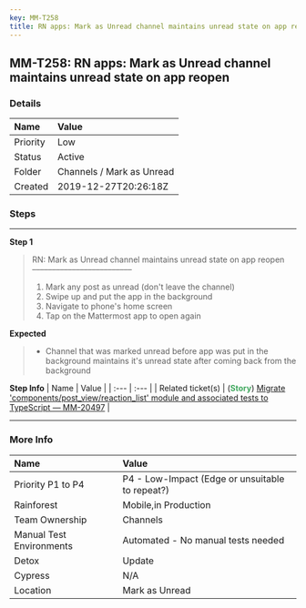 ```yaml
---
key: MM-T258
title: RN apps: Mark as Unread channel maintains unread state on app reopen
---
```


## MM-T258: RN apps: Mark as Unread channel maintains unread state on app reopen

### Details

| Name     | Value                     |
| :------- | :------------------------ |
| Priority | Low                       |
| Status   | Active                    |
| Folder   | Channels / Mark as Unread |
| Created  | 2019-12-27T20:26:18Z      |

### Steps

<hr/>

**Step 1**

> <article>RN: Mark as Unread channel maintains unread state on app reopen<br />–––––––––––––––––––––––––<ol><li>Mark any post as unread (don't leave the channel)</li><li>Swipe up and put the app in the background</li><li>Navigate to phone's home screen</li><li>Tap on the Mattermost app to open again</li></ol></article>

**Expected**

> <article><ul><li>Channel that was marked unread before app was put in the background maintains it's unread state after coming back from the background</li></ul></article>

**Step Info**
| Name | Value |
| :--- | :--- |
| Related ticket(s) | (<strong><span style="color:rgb(65, 168, 95)">Story</span></strong>) <a href="https://mattermost.atlassian.net/browse/MM-20497">Migrate 'components/post_view/reaction_list' module and associated tests to TypeScript — MM-20497</a> |

<hr/>

### More Info

| Name                     | Value                                           |
| :----------------------- | :---------------------------------------------- |
| Priority P1 to P4        | P4 - Low-Impact (Edge or unsuitable to repeat?) |
| Rainforest               | Mobile,in Production                            |
| Team Ownership           | Channels                                        |
| Manual Test Environments | Automated - No manual tests needed              |
| Detox                    | Update                                          |
| Cypress                  | N/A                                             |
| Location                 | Mark as Unread                                  |
